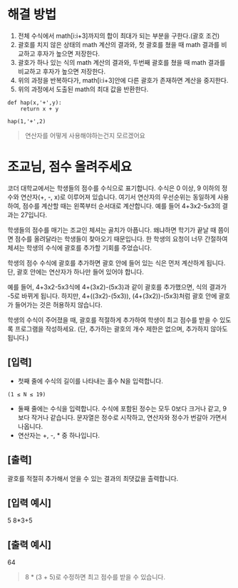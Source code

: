 # 해결 방법

1. 전체 수식에서 math[i:i+3]까지의 합이 최대가 되는 부분을 구한다.(괄호 조건)
2. 괄호를 치지 않은 상태의 math 계산의 결과와, 첫 괄호를 쳤을 때 math 결과를 비교하고 후자가 높으면 저장한다.
3. 괄호가 하나 있는 식의 math 계산의 결과와, 두번째 괄호를 쳤을 때 math 결과를 비교하고 후자가 높으면 저장한다.
4. 위의 과정을 반복하다가, math[i:i+3]안에 다른 괄호가 존재하면 계산을 중지한다.
5. 위의 과정에서 도출된 math의 최대 값을 반환한다.
```
def hap(x,'+',y):
    return x + y

hap(1,'+',2)
```
> 연산자를 어떻게 사용해야하는건지 모르겠어요

# 조교님, 점수 올려주세요
코더 대학교에서는 학생들의 점수를 수식으로 표기합니다. 수식은 0 이상, 9 이하의 정수와 연산자(+, -, x)로 이루어져 있습니다. 여기서 연산자의 우선순위는 동일하게 사용하여, 점수를 계산할 때는 왼쪽부터 순서대로 계산합니다. 예를 들어 4+3x2-5x3의 결과는 27입니다.

학생들의 점수를 매기는 조교인 체셔는 골치가 아픕니다. 왜냐하면 학기가 끝날 때 쯤이면 점수를 올려달라는 학생들이 찾아오기 때문입니다. 한 학생의 요청이 너무 간절하여 체셔는 학생의 수식에 괄호를 추가할 기회를 주었습니다.

학생의 점수 수식에 괄호를 추가하면 괄호 안에 들어 있는 식은 먼저 계산하게 됩니다. 단, 괄호 안에는 연산자가 하나만 들어 있어야 합니다.

예를 들어, 4+3x2-5x3식에 4+(3x2)-(5x3)과 같이 괄호를 추가했으면, 식의 결과가 -5로 바뀌게 됩니다. 하지만, 4+((3x2)-(5x3)), (4+(3x2))-(5x3)처럼 괄호 안에 괄호가 들어가는 것은 허용하지 않습니다.

학생의 수식이 주어졌을 때, 괄호를 적절하게 추가하여 학생이 최고 점수를 받을 수 있도록 프로그램을 작성하세요.
(단, 추가하는 괄호의 개수 제한은 없으며, 추가하지 않아도 됩니다.)

## [입력]
- 첫째 줄에 수식의 길이를 나타내는 홀수 N을 입력합니다.
```
(1 ≤ N ≤ 19)
```

- 둘째 줄에는 수식을 입력합니다. 수식에 포함된 정수는 모두 0보다 크거나 같고, 9보다 작거나 같습니다. 문자열은 정수로 시작하고, 연산자와 정수가 번갈아 가면서 나옵니다.
- 연산자는 +, -, * 중 하나입니다.

## [출력]
괄호를 적절히 추가해서 얻을 수 있는 결과의 최댓값을 출력합니다.

## [입력 예시]
5
8*3+5

## [출력 예시]
64
> 8 * (3 + 5)로 수정하면 최고 점수를 받을 수 있습니다.
